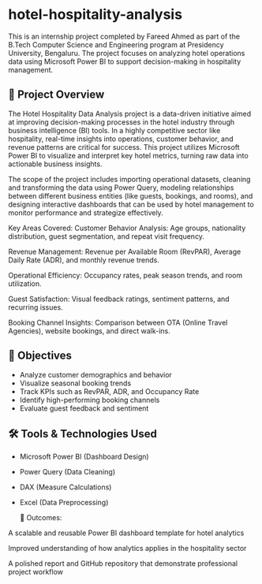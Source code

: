 # hotel-hospitality-analysis

This is an internship project completed by Fareed Ahmed as part of the B.Tech Computer Science and Engineering program at Presidency University, Bengaluru. The project focuses on analyzing hotel operations data using Microsoft Power BI to support decision-making in hospitality management.

## 📘 Project Overview

 The Hotel Hospitality Data Analysis project is a data-driven initiative aimed at improving decision-making processes in the hotel industry through business intelligence (BI) tools. In a highly competitive sector like hospitality, real-time insights into operations, customer behavior, and revenue patterns are critical for success. This project utilizes Microsoft Power BI to visualize and interpret key hotel metrics, turning raw data into actionable business insights.

The scope of the project includes importing operational datasets, cleaning and transforming the data using Power Query, modeling relationships between different business entities (like guests, bookings, and rooms), and designing interactive dashboards that can be used by hotel management to monitor performance and strategize effectively.

 Key Areas Covered:
Customer Behavior Analysis: Age groups, nationality distribution, guest segmentation, and repeat visit frequency.

Revenue Management: Revenue per Available Room (RevPAR), Average Daily Rate (ADR), and monthly revenue trends.

Operational Efficiency: Occupancy rates, peak season trends, and room utilization.

Guest Satisfaction: Visual feedback ratings, sentiment patterns, and recurring issues.

Booking Channel Insights: Comparison between OTA (Online Travel Agencies), website bookings, and direct walk-ins.

## 🎯 Objectives

- Analyze customer demographics and behavior
- Visualize seasonal booking trends
- Track KPIs such as RevPAR, ADR, and Occupancy Rate
- Identify high-performing booking channels
- Evaluate guest feedback and sentiment

## 🛠️ Tools & Technologies Used

- Microsoft Power BI (Dashboard Design)
- Power Query (Data Cleaning)
- DAX (Measure Calculations)
- Excel (Data Preprocessing)
  
  🚀 Outcomes:

A scalable and reusable Power BI dashboard template for hotel analytics

Improved understanding of how analytics applies in the hospitality sector

A polished report and GitHub repository that demonstrate professional project workflow




